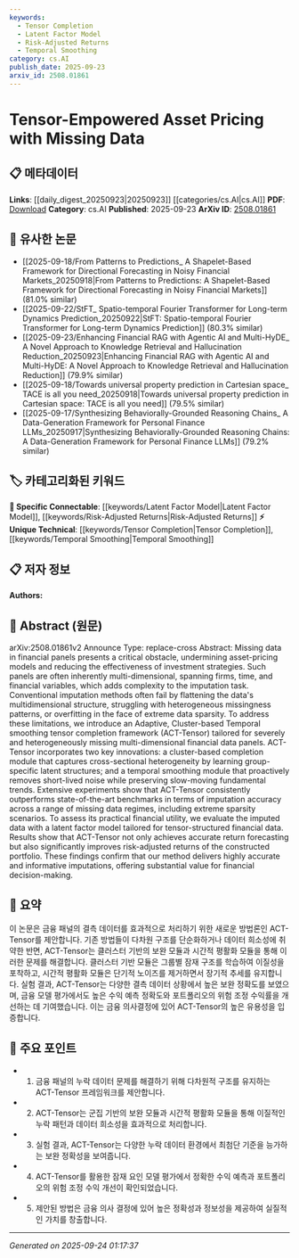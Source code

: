 ```yaml
---
keywords:
  - Tensor Completion
  - Latent Factor Model
  - Risk-Adjusted Returns
  - Temporal Smoothing
category: cs.AI
publish_date: 2025-09-23
arxiv_id: 2508.01861
---
```


<!-- KEYWORD_LINKING_METADATA:
{
  "processed_timestamp": "2025-09-24T01:17:37.495311",
  "vocabulary_version": "1.0",
  "selected_keywords": [
    "Tensor Completion",
    "Latent Factor Model",
    "Risk-Adjusted Returns",
    "Temporal Smoothing"
  ],
  "rejected_keywords": [],
  "similarity_scores": {
    "Tensor Completion": 0.78,
    "Latent Factor Model": 0.81,
    "Risk-Adjusted Returns": 0.79,
    "Temporal Smoothing": 0.77
  },
  "extraction_method": "AI_prompt_based",
  "budget_applied": true,
  "candidates_json": {
    "candidates": [
      {
        "surface": "tensor completion framework",
        "canonical": "Tensor Completion",
        "aliases": [
          "tensor imputation",
          "tensor framework"
        ],
        "category": "unique_technical",
        "rationale": "Tensor Completion is a specialized technique relevant to the paper's focus on handling missing data in multi-dimensional financial panels.",
        "novelty_score": 0.75,
        "connectivity_score": 0.68,
        "specificity_score": 0.82,
        "link_intent_score": 0.78
      },
      {
        "surface": "latent factor model",
        "canonical": "Latent Factor Model",
        "aliases": [
          "factor model",
          "latent model"
        ],
        "category": "specific_connectable",
        "rationale": "Latent Factor Models are crucial for understanding the imputed data's impact on financial decision-making, linking it to broader financial modeling techniques.",
        "novelty_score": 0.58,
        "connectivity_score": 0.84,
        "specificity_score": 0.76,
        "link_intent_score": 0.81
      },
      {
        "surface": "risk-adjusted returns",
        "canonical": "Risk-Adjusted Returns",
        "aliases": [
          "adjusted returns",
          "risk returns"
        ],
        "category": "specific_connectable",
        "rationale": "Risk-Adjusted Returns are a key metric for evaluating the practical utility of financial models, enhancing connectivity with financial performance analysis.",
        "novelty_score": 0.52,
        "connectivity_score": 0.87,
        "specificity_score": 0.71,
        "link_intent_score": 0.79
      },
      {
        "surface": "temporal smoothing",
        "canonical": "Temporal Smoothing",
        "aliases": [
          "time smoothing",
          "temporal filter"
        ],
        "category": "unique_technical",
        "rationale": "Temporal Smoothing is a novel approach in the context of the paper, addressing noise in financial data and linking to time-series analysis.",
        "novelty_score": 0.68,
        "connectivity_score": 0.72,
        "specificity_score": 0.78,
        "link_intent_score": 0.77
      }
    ],
    "ban_list_suggestions": [
      "financial panels",
      "imputation accuracy",
      "investment strategies"
    ]
  },
  "decisions": [
    {
      "candidate_surface": "tensor completion framework",
      "resolved_canonical": "Tensor Completion",
      "decision": "linked",
      "scores": {
        "novelty": 0.75,
        "connectivity": 0.68,
        "specificity": 0.82,
        "link_intent": 0.78
      }
    },
    {
      "candidate_surface": "latent factor model",
      "resolved_canonical": "Latent Factor Model",
      "decision": "linked",
      "scores": {
        "novelty": 0.58,
        "connectivity": 0.84,
        "specificity": 0.76,
        "link_intent": 0.81
      }
    },
    {
      "candidate_surface": "risk-adjusted returns",
      "resolved_canonical": "Risk-Adjusted Returns",
      "decision": "linked",
      "scores": {
        "novelty": 0.52,
        "connectivity": 0.87,
        "specificity": 0.71,
        "link_intent": 0.79
      }
    },
    {
      "candidate_surface": "temporal smoothing",
      "resolved_canonical": "Temporal Smoothing",
      "decision": "linked",
      "scores": {
        "novelty": 0.68,
        "connectivity": 0.72,
        "specificity": 0.78,
        "link_intent": 0.77
      }
    }
  ]
}
-->

# Tensor-Empowered Asset Pricing with Missing Data

## 📋 메타데이터

**Links**: [[daily_digest_20250923|20250923]] [[categories/cs.AI|cs.AI]]
**PDF**: [Download](https://arxiv.org/pdf/2508.01861.pdf)
**Category**: cs.AI
**Published**: 2025-09-23
**ArXiv ID**: [2508.01861](https://arxiv.org/abs/2508.01861)

## 🔗 유사한 논문
- [[2025-09-18/From Patterns to Predictions_ A Shapelet-Based Framework for Directional Forecasting in Noisy Financial Markets_20250918|From Patterns to Predictions: A Shapelet-Based Framework for Directional Forecasting in Noisy Financial Markets]] (81.0% similar)
- [[2025-09-22/StFT_ Spatio-temporal Fourier Transformer for Long-term Dynamics Prediction_20250922|StFT: Spatio-temporal Fourier Transformer for Long-term Dynamics Prediction]] (80.3% similar)
- [[2025-09-23/Enhancing Financial RAG with Agentic AI and Multi-HyDE_ A Novel Approach to Knowledge Retrieval and Hallucination Reduction_20250923|Enhancing Financial RAG with Agentic AI and Multi-HyDE: A Novel Approach to Knowledge Retrieval and Hallucination Reduction]] (79.9% similar)
- [[2025-09-18/Towards universal property prediction in Cartesian space_ TACE is all you need_20250918|Towards universal property prediction in Cartesian space: TACE is all you need]] (79.5% similar)
- [[2025-09-17/Synthesizing Behaviorally-Grounded Reasoning Chains_ A Data-Generation Framework for Personal Finance LLMs_20250917|Synthesizing Behaviorally-Grounded Reasoning Chains: A Data-Generation Framework for Personal Finance LLMs]] (79.2% similar)

## 🏷️ 카테고리화된 키워드
**🔗 Specific Connectable**: [[keywords/Latent Factor Model|Latent Factor Model]], [[keywords/Risk-Adjusted Returns|Risk-Adjusted Returns]]
**⚡ Unique Technical**: [[keywords/Tensor Completion|Tensor Completion]], [[keywords/Temporal Smoothing|Temporal Smoothing]]

## 📋 저자 정보

**Authors:** 

## 📄 Abstract (원문)

arXiv:2508.01861v2 Announce Type: replace-cross 
Abstract: Missing data in financial panels presents a critical obstacle, undermining asset-pricing models and reducing the effectiveness of investment strategies. Such panels are often inherently multi-dimensional, spanning firms, time, and financial variables, which adds complexity to the imputation task. Conventional imputation methods often fail by flattening the data's multidimensional structure, struggling with heterogeneous missingness patterns, or overfitting in the face of extreme data sparsity. To address these limitations, we introduce an Adaptive, Cluster-based Temporal smoothing tensor completion framework (ACT-Tensor) tailored for severely and heterogeneously missing multi-dimensional financial data panels. ACT-Tensor incorporates two key innovations: a cluster-based completion module that captures cross-sectional heterogeneity by learning group-specific latent structures; and a temporal smoothing module that proactively removes short-lived noise while preserving slow-moving fundamental trends. Extensive experiments show that ACT-Tensor consistently outperforms state-of-the-art benchmarks in terms of imputation accuracy across a range of missing data regimes, including extreme sparsity scenarios. To assess its practical financial utility, we evaluate the imputed data with a latent factor model tailored for tensor-structured financial data. Results show that ACT-Tensor not only achieves accurate return forecasting but also significantly improves risk-adjusted returns of the constructed portfolio. These findings confirm that our method delivers highly accurate and informative imputations, offering substantial value for financial decision-making.

## 📝 요약

이 논문은 금융 패널의 결측 데이터를 효과적으로 처리하기 위한 새로운 방법론인 ACT-Tensor를 제안합니다. 기존 방법들이 다차원 구조를 단순화하거나 데이터 희소성에 취약한 반면, ACT-Tensor는 클러스터 기반의 보완 모듈과 시간적 평활화 모듈을 통해 이러한 문제를 해결합니다. 클러스터 기반 모듈은 그룹별 잠재 구조를 학습하여 이질성을 포착하고, 시간적 평활화 모듈은 단기적 노이즈를 제거하면서 장기적 추세를 유지합니다. 실험 결과, ACT-Tensor는 다양한 결측 데이터 상황에서 높은 보완 정확도를 보였으며, 금융 모델 평가에서도 높은 수익 예측 정확도와 포트폴리오의 위험 조정 수익률을 개선하는 데 기여했습니다. 이는 금융 의사결정에 있어 ACT-Tensor의 높은 유용성을 입증합니다.

## 🎯 주요 포인트

- 1. 금융 패널의 누락 데이터 문제를 해결하기 위해 다차원적 구조를 유지하는 ACT-Tensor 프레임워크를 제안합니다.
- 2. ACT-Tensor는 군집 기반의 보완 모듈과 시간적 평활화 모듈을 통해 이질적인 누락 패턴과 데이터 희소성을 효과적으로 처리합니다.
- 3. 실험 결과, ACT-Tensor는 다양한 누락 데이터 환경에서 최첨단 기준을 능가하는 보완 정확성을 보여줍니다.
- 4. ACT-Tensor를 활용한 잠재 요인 모델 평가에서 정확한 수익 예측과 포트폴리오의 위험 조정 수익 개선이 확인되었습니다.
- 5. 제안된 방법은 금융 의사 결정에 있어 높은 정확성과 정보성을 제공하여 실질적인 가치를 창출합니다.


---

*Generated on 2025-09-24 01:17:37*